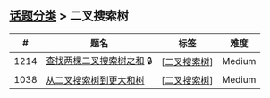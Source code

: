 <!--|This file generated by command(leetcode tag); DO NOT EDIT.            |-->
<!--+----------------------------------------------------------------------+-->
<!--|@author    openset <openset.wang@gmail.com>                           |-->
<!--|@link      https://github.com/openset                                 |-->
<!--|@home      https://github.com/openset/leetcode                        |-->
<!--+----------------------------------------------------------------------+-->

## [话题分类](https://github.com/openset/leetcode/blob/master/tag/README.md) > 二叉搜索树

| # | 题名 | 标签 | 难度 |
| :-: | - | - | :-: |
| 1214 | [查找两棵二叉搜索树之和](https://github.com/openset/leetcode/tree/master/problems/two-sum-bsts) 🔒 | [[二叉搜索树](https://github.com/openset/leetcode/tree/master/tag/binary-search-tree/README.md)]  | Medium |
| 1038 | [从二叉搜索树到更大和树](https://github.com/openset/leetcode/tree/master/problems/binary-search-tree-to-greater-sum-tree) | [[二叉搜索树](https://github.com/openset/leetcode/tree/master/tag/binary-search-tree/README.md)]  | Medium |
